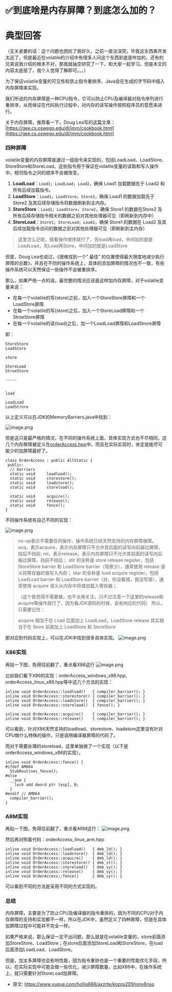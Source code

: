 # ✅到底啥是内存屏障？到底怎么加的？
<!--page header-->

<a name="SIFye"></a>
# 典型回答

（无关紧要的话：这个问题也困扰了我好久，之前一直没深究，毕竟这东西离开发太远了，但是最近在volatile的介绍中有很多人问这个东西到底是咋加的，还有的兄弟说我介绍的根本不对，那我就抽空研究了一下，和大家一起学习。但是本文的内容太底层了，我个人觉得了解即可。。。）

为了保证volatile变量的可见性和禁止指令重排序，Java会在生成的字节码中插入内存屏障来实现。

我们所说的内存屏障是一种CPU指令，它可以防止CPU及编译器对指令序列进行重排序，从而保证在代码执行过程中，对内存的读写操作按照程序员的意愿来进行。

关于内存屏障，推荐看一下，Doug Lea写的这篇文章：[https://gee.cs.oswego.edu/dl/jmm/cookbook.html](https://gee.cs.oswego.edu/dl/jmm/cookbook.html)

<a name="K8XdK"></a>
### 四种屏障

volatile变量的内存屏障是通过一组指令来实现的，包括LoadLoad、LoadStore、StoreStore和StoreLoad。这些指令用于保证在volatile变量的读取和写入操作中，相邻指令之间的顺序不会被改变。

1. **LoadLoad**：`Load1; LoadLoad; Load2`，确保 Load1 加载数据先于 Load2 和所有后续加载指令。
2. **LoadStore**：`Load1; LoadStore; Store2`，确保 Load1 的数据加载先于 Store2 及其后续存储指令将数据刷新到主内存。
3. **StoreStore**：`Load1; LoadStore; Store2`，确保 Store1 的数据在Store2 及所有后续存储指令相关的数据之前对其他处理器可见（即刷新到内存中）
4. **StoreLoad**：`Store1; StoreLoad; Load2`，确保 Store1 的数据在 Load2 及其后续加载指令访问的数据之前对其他处理器可见（即刷新到主内存）

> 这里怎么记呢，就看操作顺序就行了，先load再load，中间加的就是LoadLoad，先Load再Store，中间加的就是LoadStore


但是，Doug Lea也说过，《很难找到一个” 最佳” 的位置使得最大限度地减少执行屏障的总数》，并且在不同的操作系统上，具体的添加屏障的情况也不一致，有些操作系统可以天然保证一些操作不会被重排序。

那么，如果严格一点的话，最完整的情况应该是这样加内存屏障，对于volatile变量来说：

- 在每一个volatile的写(store)之前，加入一个StoreStore屏障和一个LoadStore屏障
- 在每一个volatile的写(store)之后，加入一个StoreLoad屏障和一个StroeStore屏障
- 在每一个volatile的读(load)之后，加一个LoadLoad屏障和LoadStrore屏障

即：

```
StoreStore
LoadStore

store

StoreLoad
StroeStore

-----


load

LoadLoad
LoadStrore
```

以上定义可以在JDK的MemoryBarriers.java中找到：

![image.png](./img/wfTvsQMXRUQb5mAv/1703318784115-35593254-5b6f-485c-9613-41b9e67ff010-139088.png)

但是这只是最严格的情况，在不同的操作系统上面，具体实现方式也不尽相同，这几个内存屏障被定义在[orderAccess.hpp](https://github.com/openjdk/jdk/blob/28c82bf18d85be00bea45daf81c6a9d665ac676f/src/hotspot/share/runtime/orderAccess.hpp)中。而且在实际实现时，肯定是能尽可能少的加屏障最好了。

```
class OrderAccess : public AllStatic {
 public:
  // barriers
  static void     loadload();
  static void     storestore();
  static void     loadstore();
  static void     storeload();

  static void     acquire();
  static void     release();
  static void     fence();
}
```

不同操作系统有自己不同的实现：

![image.png](./img/wfTvsQMXRUQb5mAv/1703319789644-62b6375c-1b46-4d32-b014-b70fc2cf8cf7-176200.png)


> no-op表示不需要任何操作，操作系统已经天然支持的内存屏障保障。
> acq，表示acquire，表示内存屏障只不允许其后面的读写向前越过屏障，挡后不挡前;
> rel，表示release，表示内存屏障只不允许其前面的读写向后越过屏障，挡前不挡后；
> stlr 的全称是 store release register，包括 StoreStore barrier 和 LoadStore barrier（场景少），通常使用 release 语义将寄存器的值写入内存；
> ldar 的全称是 load acquire register，包括 LoadLoad barrier 和 LoadStore barrier（对，你没看错，我没写错），通常使用 acquire 语义从内存中将值加载入寄存器；
> 
> （这个我觉得不需要被，也不太用关注，只不过注意一下这里的release和acquire等操作就行了，因为看JDK源码的时候，会有响应的代码）
> 所以，只需要记住：
> 
> acquire 相当于在 Load 后面加上 LoadLoad，LoadStore 
> release 其实相当于在 Store 前面加上 LoadStore 和 StoreStore


那对应到代码实现上，可以在JDK中找到很多具体实现。
![image.png](./img/wfTvsQMXRUQb5mAv/1703319300708-acd6a0d7-304d-4b00-9b6a-5093d33bfff7-643495.png)
<a name="DFkYL"></a>
### X86实现

再贴一下图，免得往前翻了，重点看X86这行
![image.png](./img/wfTvsQMXRUQb5mAv/1703321140976-f43cb4f1-ddcd-4d7d-8689-d4148fa47087-706960.png)

比如我们看下X86的实现：orderAccess_windows_x86.hpp、orderAccess_linux_x86.hpp等中这几个方法的实现：

```
inline void OrderAccess::loadload()   { compiler_barrier(); }
inline void OrderAccess::storestore() { compiler_barrier(); }
inline void OrderAccess::loadstore()  { compiler_barrier(); }
inline void OrderAccess::storeload()  { fence(); }

inline void OrderAccess::acquire()    { compiler_barrier(); }
inline void OrderAccess::release()    { compiler_barrier(); }
```

可以看到，针对X86天然支持的loadload、storestore、loadstore这里没有针对CPU做什么特殊的操作，只是调用编译器屏障的代码了。

而对于需要处理的storeload，这里单独做了一个实现（以下是orderAccess_windows_x86的实现）。

```
inline void OrderAccess::fence() {
#ifdef AMD64
  StubRoutines_fence();
#else
  __asm {
    lock add dword ptr [esp], 0;
  }
#endif // AMD64
  compiler_barrier();
}
```

<a name="XuDqc"></a>
### ARM实现

再贴一下图，免得往前翻了，重点看ARM这行：
![image.png](undefined)


然后再对照着代码：orderAccess_linux_arm.hpp

```
inline void OrderAccess::loadload()   { dmb_ld(); }
inline void OrderAccess::loadstore()  { dmb_ld(); }
inline void OrderAccess::acquire()    { dmb_ld(); }
inline void OrderAccess::storestore() { dmb_st(); }
inline void OrderAccess::storeload()  { dmb_sy(); }
inline void OrderAccess::release()    { dmb_sy(); }
inline void OrderAccess::fence()      { dmb_sy(); }
```

可以看到不同的方法是采用不同的方式实现的。

<a name="d4lxQ"></a>
### 总结

内存屏障，主要是为了防止CPU及编译器的指令重排的，因为不同的CPU对于内存屏障的支持和实现都不一样，所以在JDK中，虽然定义了四种屏障，但是在具体加屏障过程中可能并不完全一样。

如果严格来说，那么保证一定不出问题，那么就是在volatile变量的，store前面添加StoreStore、LoadStore；在store后面添加StoreLoad和StoreStore，在load后面添加LoadLoad、LoadStore。

但是，加太多屏障也会影响性能，因为指令重排也是一个重要的性能优化手段，所以，在实际实现中可能会做一些优化，减少屏障数量，比如X86中，在操作系统上，就只需要针对StoreLoad加屏障。



<!--page footer-->
- 原文: <https://www.yuque.com/hollis666/axzrte/kozqs205honv8nso>